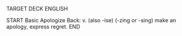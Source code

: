 TARGET DECK
ENGLISH

START
Basic
Apologize
Back: v. (also -ise) (-zing or -sing) make an apology, express regret.
END
